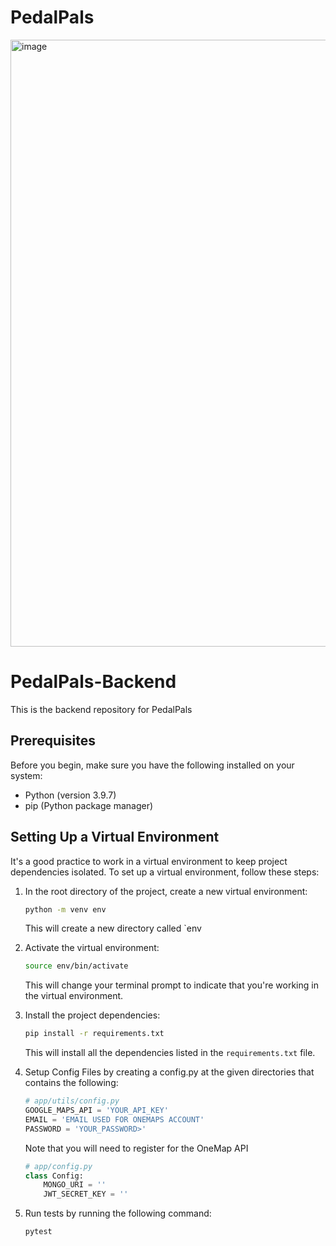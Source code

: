 # PedalPals

<img width="971" alt="image" src="https://github.com/crustyapples/PedalPals-Backend/assets/24990448/32bbe678-3cea-49a8-81a6-967c4e56680a">


# PedalPals-Backend
This is the backend repository for PedalPals

## Prerequisites

Before you begin, make sure you have the following installed on your system:

- Python (version 3.9.7)
- pip (Python package manager)

## Setting Up a Virtual Environment

It's a good practice to work in a virtual environment to keep project dependencies isolated. To set up a virtual environment, follow these steps:

1. In the root directory of the project, create a new virtual environment:

    ```bash
    python -m venv env
    ```

    This will create a new directory called `env

2. Activate the virtual environment:

    ```bash
    source env/bin/activate
    ```

    This will change your terminal prompt to indicate that you're working in the virtual environment.

3. Install the project dependencies:

    ```bash
    pip install -r requirements.txt
    ```

    This will install all the dependencies listed in the `requirements.txt` file.

4. Setup Config Files by creating a config.py at the given directories that contains the following:

    ```python
    # app/utils/config.py
    GOOGLE_MAPS_API = 'YOUR_API_KEY'
    EMAIL = 'EMAIL USED FOR ONEMAPS ACCOUNT'
    PASSWORD = 'YOUR_PASSWORD>'
    ```
    Note that you will need to register for the OneMap API

    ```python
    # app/config.py
    class Config:
        MONGO_URI = ''
        JWT_SECRET_KEY = '' 
    ```

5. Run tests by running the following command:

    ```bash
    pytest
    ```

